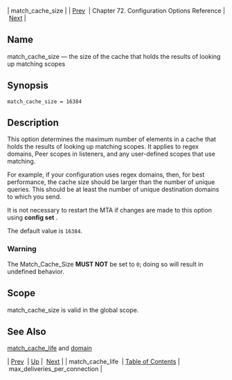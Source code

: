 | match_cache_size |
| [Prev](conf.ref.match_cache_life)  | Chapter 72. Configuration Options Reference |  [Next](conf.ref.max_deliveries_per_connection) |

<a name="conf.ref.match_cache_size"></a>
## Name

match_cache_size — the size of the cache that holds the results of looking up matching scopes

## Synopsis

`match_cache_size = 16384`

<a name="idp25267984"></a>
## Description

This option determines the maximum number of elements in a cache that holds the results of looking up matching scopes. It applies to regex domains, Peer scopes in listeners, and any user-defined scopes that use matching.

For example, if your configuration uses regex domains, then, for best performance, the cache size should be larger than the number of unique queries. This should be at least the number of unique destination domains to which you send.

It is not necessary to restart the MTA if changes are made to this option using **config set** .

The default value is `16384`.

### Warning

The Match_Cache_Size **MUST NOT**     be set to `0`; doing so will result in undefined behavior.

<a name="idp25274736"></a>
## Scope

match_cache_size is valid in the global scope.

<a name="idp25276576"></a>
## See Also

[match_cache_life](conf.ref.match_cache_life "match_cache_life") and [domain](conf.ref.domain "domain")

| [Prev](conf.ref.match_cache_life)  | [Up](config.options.ref) |  [Next](conf.ref.max_deliveries_per_connection) |
| match_cache_life  | [Table of Contents](index) |  max_deliveries_per_connection |

